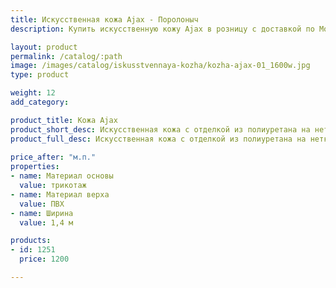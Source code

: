 ```yaml
---
title: Искусственная кожа Ajax - Поролоныч
description: Купить искусственную кожу Ajax в розницу с доставкой по Москве.

layout: product
permalink: /catalog/:path
image: /images/catalog/iskusstvennaya-kozha/kozha-ajax-01_1600w.jpg
type: product

weight: 12
add_category: 

product_title: Кожа Ajax
product_short_desc: Искусственная кожа с отделкой из полиуретана на нетканой, полиэфирной основе. Различные варианты дизайнерского исполнения материала в натуральных цветовых оттенках, с изящным тиснением.
product_full_desc: Искусственная кожа с отделкой из полиуретана на нетканой, полиэфирной основе. Различные варианты дизайнерского исполнения материала в натуральных цветовых оттенках, с изящным тиснением.
        
price_after: "м.п."
properties:
- name: Материал основы
  value: трикотаж
- name: Материал верха
  value: ПВХ
- name: Ширина
  value: 1,4 м

products:
- id: 1251
  price: 1200

---
```

